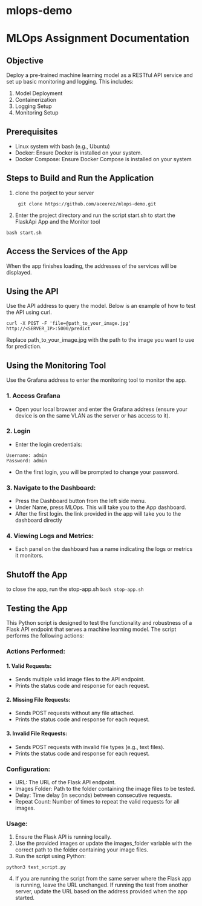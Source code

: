 # mlops-demo
# MLOps Assignment Documentation
## Objective
Deploy a pre-trained machine learning model as a RESTful API service and set up basic monitoring and logging. This includes:
1. Model Deployment
2.	Containerization
3.	Logging Setup
4.	Monitoring Setup
## Prerequisites
* Linux system with bash (e.g., Ubuntu)
* Docker: Ensure Docker is installed on your system.
* Docker Compose: Ensure Docker Compose is installed on your system

## Steps to Build and Run the Application

1. clone the porject to your server
   
   ``` git clone https://github.com/aceerez/mlops-demo.git```

2. Enter the project directory and run the script start.sh to start the FlaskApi App and the Monitor tool 
   
```bash start.sh ```

## Access the Services of the App
When the app finishes loading, the addresses of the services will be displayed.
## Using the API
 Use the API address to query the model. Below is an example of how to test the API using curl.
 
 ``` curl -X POST -F 'file=@path_to_your_image.jpg' http://<SERVER_IP>:5000/predict ```
 
Replace path_to_your_image.jpg with the path to the image you want to use for prediction.

## Using the Monitoring Tool
Use the Grafana address to enter the monitoring tool to monitor the app.

 ### 1. Access Grafana
   * Open your local browser and enter the Grafana address (ensure your device is on the same VLAN as the server or has access to it).
### 2. Login
* Enter the login credentials:
```
Username: admin
Password: admin
```
* On the first login, you will be prompted to change your password.
### 3. Navigate to the Dashboard:
* Press the Dashboard button from the left side menu.
* Under Name, press MLOps. This will take you to the App dashboard.
* After the first login. the link provided in the app will take you to the dashboard directly 
### 4. Viewing Logs and Metrics:
* Each panel on the dashboard has a name indicating the logs or metrics it monitors.

## Shutoff the App
to close the app, run the stop-app.sh
```bash stop-app.sh```

## Testing the App
This Python script is designed to test the functionality and robustness of a Flask API endpoint that serves a machine learning model. The script performs the following actions:

### Actions Performed:
#### 1. Valid Requests:

* Sends multiple valid image files to the API endpoint.
* Prints the status code and response for each request.
#### 2. Missing File Requests:

* Sends POST requests without any file attached.
* Prints the status code and response for each request.
#### 3. Invalid File Requests:

* Sends POST requests with invalid file types (e.g., text files).
* Prints the status code and response for each request.
### Configuration:
* URL: The URL of the Flask API endpoint.
* Images Folder: Path to the folder containing the image files to be tested.
* Delay: Time delay (in seconds) between consecutive requests.
* Repeat Count: Number of times to repeat the valid requests for all images.
### Usage:
1. Ensure the Flask API is running locally.
2. Use the provided images or update the images_folder variable with the correct path to the folder containing your image files.
3. Run the script using Python:
```
python3 test_script.py
```
4. If you are running the script from the same server where the Flask app is running, leave the URL unchanged. If running the test from another server, update the URL based on the address provided when the app started.
